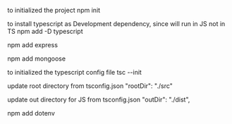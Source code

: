 to initialized the project
npm init

to install typescript as Development dependency, since will run in JS not in TS
npm add -D typescript

npm add express

npm add mongoose

to initialized the typescript config file
tsc --init

update root directory from tsconfig.json
"rootDir": "./src"

update out directory for JS from tsconfig.json
"outDir": "./dist", 

npm add dotenv